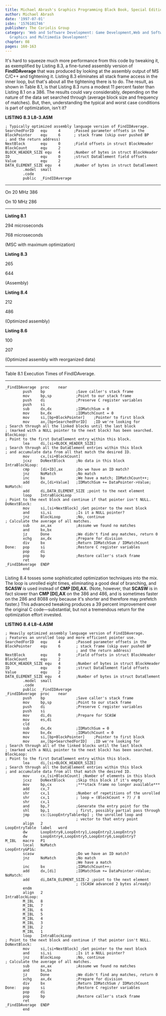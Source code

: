 ```yaml
---
title: Michael Abrash's Graphics Programming Black Book, Special Edition
author: Michael Abrash
date: '1997-07-01'
isbn: '1576101746'
publisher: The Coriolis Group
category: 'Web and Software Development: Game Development,Web and Software Development:
  Graphics and Multimedia Development'
chapter: 08
pages: 160-163
---
```


It's hard to squeeze much more performance from this code by tweaking
it, as exemplified by Listing 8.3, a fine-tuned assembly version of
**FindIDAverage** that was produced by looking at the assembly output of
MS C/C++ and tightening it. Listing 8.3 eliminates all stack frame
access in the inner loop, but that's about all the tightening there is
to do. The result, as shown in Table 8.1, is that Listing 8.3 runs a
modest 11 percent faster than Listing 8.1 on a 386. The results could
vary considerably, depending on the nature of the data set searched
through (average block size and frequency of matches). But, then,
understanding the typical and worst case conditions is part of
optimization, isn't it?

**LISTING 8.3 L8-3.ASM**

    ; Typically optimized assembly language version of FindIDAverage.
    SearchedForID   equ     4      ;Passed parameter offsets in the
    BlockPointer    equ     6      ; stack frame (skip over pushed BP
    ; and the return address)
    NextBlock       equ     0      ;Field offsets in struct BlockHeader
    BlockCount      equ     2
    BLOCK_HEADER_SIZE equ   4      ;Number of bytes in struct BlockHeader
    ID              equ     0      ;struct DataElement field offsets
    Value           equ     2
    DATA_ELEMENT_SIZE equ   4      ;Number of bytes in struct DataElement
            .model  small
            .code
            public  _FindIDAverage

* * * * *

On 20 MHz 386

On 10 MHz 286

* * * * *

**Listing 8.1**

294 microseconds

768 microseconds

(MSC with maximum optimization)

**Listing 8.3**

265

644

(Assembly)

**Listing 8.4**

212

486

(Optimized assembly)

**Listing 8.6**

100

207

(Optimized assembly with reorganized data)

* * * * *

Table 8.1 Execution Times of FindIDAverage.

* * * * *

    _FindIDAverage  proc    near
            push    bp              ;Save caller's stack frame
            mov     bp,sp           ;Point to our stack frame
            push    di              ;Preserve C register variables
            push    si
            sub     dx,dx           ;IDMatchSum = 0
            mov     bx,dx           ;IDMatchCount = 0
            mov     si,[bp+BlockPointer]    ;Pointer to first block
            mov     ax,[bp+SearchedForID]   ;ID we're looking for
    ; Search through all the linked blocks until the last block
    ; (marked with a NULL pointer to the next block) has been searched.
    BlockLoop:
    ; Point to the first DataElement entry within this block.
            lea     di,[si+BLOCK_HEADER_SIZE]
    ; Search through all the DataElement entries within this block
    ; and accumulate data from all that match the desired ID.
            mov     cx,[si+BlockCount]
            jcxz    DoNextBlock     ;No data in this block
    IntraBlockLoop:
            cmp     [di+ID],ax      ;Do we have an ID match?
            jnz     NoMatch         ;No match
            inc     bx              ;We have a match; IDMatchCount++;
            add     dx,[di+Value]   ;IDMatchSum += DataPointer->Value;
    NoMatch:
            add     di,DATA_ELEMENT_SIZE ;point to the next element
            loop    IntraBlockLoop
    ; Point to the next block and continue if that pointer isn't NULL.
    DoNextBlock:
            mov     si,[si+NextBlock] ;Get pointer to the next block
            and     si,si           ;Is it a NULL pointer?
            jnz     BlockLoop       ;No, continue
    ; Calculate the average of all matches.
            sub     ax,ax           ;Assume we found no matches
            and     bx,bx
            jz      Done            ;We didn't find any matches, return 0
            xchg    ax,dx           ;Prepare for division
            div     bx              ;Return IDMatchSum / IDMatchCount
    Done:   pop     si              ;Restore C register variables
            pop     di
            pop     bp              ;Restore caller's stack frame
            ret
    _FindIDAverage  ENDP
            end

Listing 8.4 tosses some sophisticated optimization techniques into the
mix. The loop is unrolled eight times, eliminating a good deal of
branching, and **SCASW** is used instead of **CMP [DI],AX.** (Note,
however, that **SCASW** is in fact slower than **CMP [DI],AX** on the
386 and 486, and is sometimes faster on the 286 and 8088 only because
it's shorter and therefore may prefetch faster.) This advanced tweaking
produces a 39 percent improvement over the original C code—substantial,
but not a tremendous return for the optimization effort invested.

**LISTING 8.4 L8-4.ASM**

    ; Heavily optimized assembly language version of FindIDAverage.
    ; Features an unrolled loop and more efficient pointer use.
    SearchedForID   equ     4       ;Passed parameter offsets in the
    BlockPointer    equ     6       ; stack frame (skip over pushed BP
                                    ; and the return address)
    NextBlock       equ     0       ;Field offsets in struct BlockHeader
    BlockCount      equ     2
    BLOCK_HEADER_SIZE equ   4       ;Number of bytes in struct BlockHeader
    ID              equ     0       ;struct DataElement field offsets
    Value           equ     2
    DATA_ELEMENT_SIZE equ   4       ;Number of bytes in struct DataElement
            .model  small
            .code
            public  _FindIDAverage
    _FindIDAverage  proc    near
            push    bp              ;Save caller's stack frame
            mov     bp,sp           ;Point to our stack frame
            push    di              ;Preserve C register variables
            push    si
            mov     di,ds           ;Prepare for SCASW
            mov     es,di
            cld
            sub     dx,dx           ;IDMatchSum = 0
            mov     bx,dx           ;IDMatchCount = 0
            mov     si,[bp+BlockPointer]    ;Pointer to first block
            mov     ax,[bp+SearchedForID]   ;ID we're looking for
    ; Search through all of the linked blocks until the last block
    ; (marked with a NULL pointer to the next block) has been searched.
    BlockLoop:
    ; Point to the first DataElement entry within this block.
            lea     di,[si+BLOCK_HEADER_SIZE]
    ; Search through all the DataElement entries within this block
    ; and accumulate data from all that match the desired ID.
            mov     cx,[si+BlockCount] ;Number of elements in this block
            jcxz    DoNextBlock     ;Skip this block if it's empty
            mov     bp,cx           ;***stack frame no longer available***
            add     cx,7
            shr     cx,1            ;Number of repetitions of the unrolled
            shr     cx,1            ; loop = (BlockCount + 7) / 8
            shr     cx,1
            and     bp,7            ;Generate the entry point for the
            shl     bp,1            ; first, possibly partial pass through
            jmp     cs:[LoopEntryTable+bp] ; the unrolled loop and
                                    ; vector to that entry point
            align   2
    LoopEntryTable  label   word
            dw      LoopEntry8,LoopEntry1,LoopEntry2,LoopEntry3
            dw      LoopEntry4,LoopEntry5,LoopEntry6,LoopEntry7
    M_IBL   macro   P1
            local   NoMatch
    LoopEntry&P1&:
            scasw                   ;Do we have an ID match?
            jnz     NoMatch         ;No match
                                    ;We have a match
            inc     bx              ;IDMatchCount++;
            add     dx,[di]         ;IDMatchSum += DataPointer->Value;
    NoMatch:
            add     di,DATA_ELEMENT_SIZE-2 ;point to the next element
                                    ; (SCASW advanced 2 bytes already)
            endm
            align   2
    IntraBlockLoop:
            M_IBL   8
            M_IBL   7
            M_IBL   6
            M_IBL   5
            M_IBL   4
            M_IBL   3
            M_IBL   2
            M_IBL   1
            loop    IntraBlockLoop
    ; Point to the next block and continue if that pointer isn't NULL.
    DoNextBlock:
            mov     si,[si+NextBlock] ;Get pointer to the next block
            and     si,si           ;Is it a NULL pointer?
            jnz     BlockLoop       ;No, continue
    ; Calculate the average of all matches.
            sub     ax,ax           ;Assume we found no matches
            and     bx,bx
            jz      Done            ;We didn't find any matches, return 0
            xchg    ax,dx           ;Prepare for division
            div     bx              ;Return IDMatchSum / IDMatchCount
    Done:   pop     si              ;Restore C register variables
            pop     di
            pop     bp              ;Restore caller's stack frame
            ret
    _FindIDAverage  ENDP
            end

